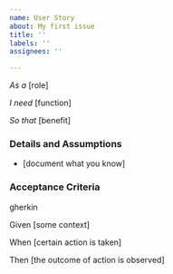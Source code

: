 ```yaml
---
name: User Story
about: My first issue
title: ''
labels: ''
assignees: ''

---
```


*As a* [role] 

*I need* [function] 

*So that* [benefit] 

### Details and Assumptions

* [document what you know]

### Acceptance Criteria 

gherkin

Given [some context]

When [certain action is taken]

Then [the outcome of action is observed]

